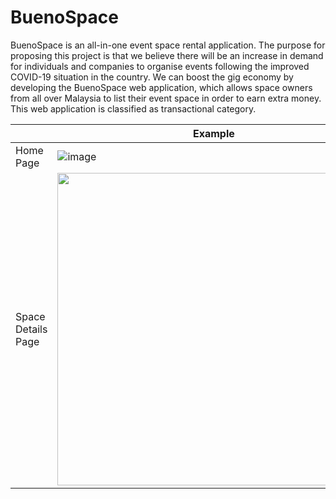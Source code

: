# BuenoSpace

BuenoSpace is an all-in-one event space rental application. The purpose for proposing this project is that we believe there will be an increase in demand for individuals and companies to organise events following the improved COVID-19 situation in the country. We can boost the gig economy by developing the BuenoSpace web application, which allows space owners from all over Malaysia to list their event space in order to earn extra money. This web application is classified as transactional category.


|   | Example |
| ------------- | ------------- |
| Home Page  | ![image](https://user-images.githubusercontent.com/72374023/167628127-75ae3cc3-fc9c-48ec-a634-6d43b69d3123.png)  |
| Space Details Page  | <img src="https://user-images.githubusercontent.com/72374023/167628247-f4e08a0b-37ad-40c1-8737-432c7835aeb4.png" width="500" height="500">  |



